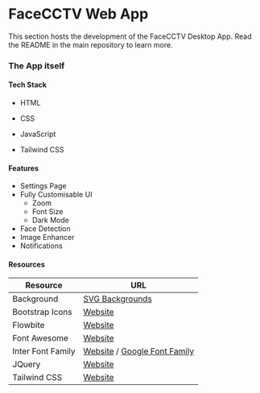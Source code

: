# FaceCCTV Web App

This section hosts the development of the FaceCCTV Desktop App. Read the README in the main repository to learn more.

### The App itself

#### Tech Stack

- HTML

- CSS

- JavaScript

- Tailwind CSS

#### Features

- Settings Page
- Fully Customisable UI
  - Zoom
  - Font Size
  - Dark Mode
- Face Detection
- Image Enhancer
- Notifications

#### Resources

| Resource          | URL                                                                                               |
| ----------------- | ------------------------------------------------------------------------------------------------- |
| Background        | [SVG Backgrounds](https://www.svgbackgrounds.com)                                                 |
| Bootstrap Icons   | [Website](https://icons.getbootstrap.com)                                                         |
| Flowbite          | [Website](https://flowbite.com)                                                                   |
| Font Awesome      | [Website](https://fontawesome.com)                                                                |
| Inter Font Family | [Website](https://rsms.me/inter/) / [Google Font Family](https://fonts.google.com/specimen/Inter) |
| JQuery            | [Website](https://jquery.com)                                                                     |
| Tailwind CSS      | [Website](https://tailwindcss.com)                                                                |
